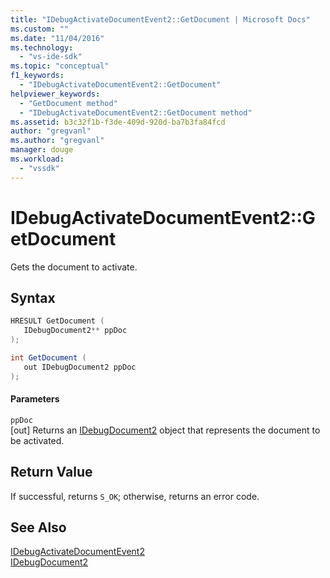 ```yaml
---
title: "IDebugActivateDocumentEvent2::GetDocument | Microsoft Docs"
ms.custom: ""
ms.date: "11/04/2016"
ms.technology: 
  - "vs-ide-sdk"
ms.topic: "conceptual"
f1_keywords: 
  - "IDebugActivateDocumentEvent2::GetDocument"
helpviewer_keywords: 
  - "GetDocument method"
  - "IDebugActivateDocumentEvent2::GetDocument method"
ms.assetid: b3c32f1b-f3de-409d-920d-ba7b3fa84fcd
author: "gregvanl"
ms.author: "gregvanl"
manager: douge
ms.workload: 
  - "vssdk"
---
```

# IDebugActivateDocumentEvent2::GetDocument
Gets the document to activate.  
  
## Syntax  
  
```cpp  
HRESULT GetDocument (   
   IDebugDocument2** ppDoc  
);  
```  
  
```csharp  
int GetDocument (   
   out IDebugDocument2 ppDoc  
);  
```  
  
#### Parameters  
 `ppDoc`  
 [out] Returns an [IDebugDocument2](../../../extensibility/debugger/reference/idebugdocument2.md) object that represents the document to be activated.  
  
## Return Value  
 If successful, returns `S_OK`; otherwise, returns an error code.  
  
## See Also  
 [IDebugActivateDocumentEvent2](../../../extensibility/debugger/reference/idebugactivatedocumentevent2.md)   
 [IDebugDocument2](../../../extensibility/debugger/reference/idebugdocument2.md)